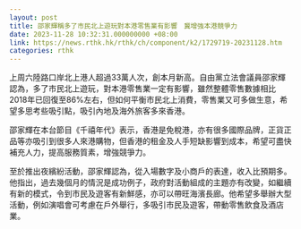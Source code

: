 ```yaml
---
layout: post
title: 邵家輝稱多了市民北上遊玩對本港零售業有影響　冀增強本港競爭力
date: 2023-11-28 10:32:31.000000000 +08:00
link: https://news.rthk.hk/rthk/ch/component/k2/1729719-20231128.htm
categories: rthk
---
```


上周六陸路口岸北上港人超過33萬人次，創本月新高。自由黨立法會議員邵家輝認為，多了市民北上遊玩，對本港零售業一定有影響，雖然整體零售數據相比2018年已回復至86%左右，但如何平衡市民北上消費，零售業又可多做生意，希望多思考些吸引點，吸引內地及海外旅客多來香港。

邵家輝在本台節目《千禧年代》表示，香港是免稅港，亦有很多國際品牌，正貨正品等亦吸引到很多人來港購物，但香港的租金及人手短缺影響到成本，希望可盡快補充人力，提高服務質素，增強競爭力。

至於推出夜繽紛活動，邵家輝認為，從入場數字及小商戶的表達，收入比預期多。他指出，過去幾個月的情況是成功例子，政府對活動組成的主題亦有改變，如繼續有新的模式，令到市民及遊客有新鮮感，亦可以帶旺海濱長廊。他希望多舉辦大型活動，例如演唱會可考慮在戶外舉行，多吸引市民及遊客，帶動零售飲食及酒店業。
